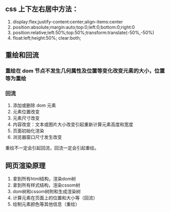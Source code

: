 ## css 上下左右居中方法：

1. display:flex;justify-content:center;align-items:center
2. position:absolute;margin:auto;top:0;left:0;bottom:0;right:0
3. position:relative;left:50%;top:50%;transform:translate(-50%,-50%)
4. float:left;height:50%; clear:both;

## 重绘和回流

### 重绘在 dom 节点不发生几何属性及位置等变化改变元素的大小，位置等为重绘

### 回流

1. 添加或删除 dom 元素
2. 元素位置改变
3. 元素尺寸改变
4. 内容改变：文本或图片大小改变引起重新计算元素高度和宽度
5. 页面初始化渲染
6. 浏览器窗口尺寸发生改变

重绘不一定会引起回流，回流一定会引起重绘。

## 网页渲染原理

1. 拿到所有html结构，渲染dom树
2. 拿到所有样式结构，渲染cssom树
3. dom树和cssom树附和生成渲染树
4. 计算元素在页面上的位置和大小等（回流）
5. 绘制元素颜色等其他信息（重绘）

